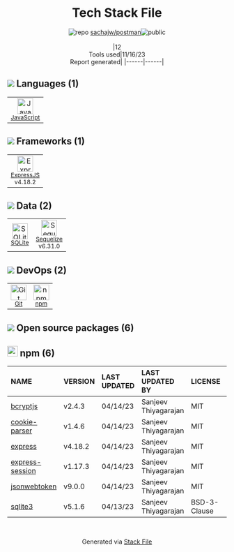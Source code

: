 <!--
--- Readme.md Snippet without images Start ---
## Tech Stack
sachajw/postman is built on the following main stack:
- [SQLite](http://www.sqlite.org/) – Databases
- [ExpressJS](http://expressjs.com/) – Microframeworks (Backend)
- [JavaScript](https://developer.mozilla.org/en-US/docs/Web/JavaScript) – Languages
- [Sequelize](https://sequelize.org/) – Object Relational Mapper (ORM)

Full tech stack [here](/techstack.md)
--- Readme.md Snippet without images End ---

--- Readme.md Snippet with images Start ---
## Tech Stack
sachajw/postman is built on the following main stack:
- <img width='25' height='25' src='https://img.stackshare.io/service/1071/sqlite.jpg' alt='SQLite'/> [SQLite](http://www.sqlite.org/) – Databases
- <img width='25' height='25' src='https://img.stackshare.io/service/1163/hashtag.png' alt='ExpressJS'/> [ExpressJS](http://expressjs.com/) – Microframeworks (Backend)
- <img width='25' height='25' src='https://img.stackshare.io/service/1209/javascript.jpeg' alt='JavaScript'/> [JavaScript](https://developer.mozilla.org/en-US/docs/Web/JavaScript) – Languages
- <img width='25' height='25' src='https://img.stackshare.io/service/3211/3591786.png' alt='Sequelize'/> [Sequelize](https://sequelize.org/) – Object Relational Mapper (ORM)

Full tech stack [here](/techstack.md)
--- Readme.md Snippet with images End ---
-->
<div align="center">

# Tech Stack File
![](https://img.stackshare.io/repo.svg "repo") [sachajw/postman](https://github.com/sachajw/postman)![](https://img.stackshare.io/public_badge.svg "public")
<br/><br/>
|12<br/>Tools used|11/16/23 <br/>Report generated|
|------|------|
</div>

## <img src='https://img.stackshare.io/languages.svg'/> Languages (1)
<table><tr>
  <td align='center'>
  <img width='36' height='36' src='https://img.stackshare.io/service/1209/javascript.jpeg' alt='JavaScript'>
  <br>
  <sub><a href="https://developer.mozilla.org/en-US/docs/Web/JavaScript">JavaScript</a></sub>
  <br>
  <sub></sub>
</td>

</tr>
</table>

## <img src='https://img.stackshare.io/frameworks.svg'/> Frameworks (1)
<table><tr>
  <td align='center'>
  <img width='36' height='36' src='https://img.stackshare.io/service/1163/hashtag.png' alt='ExpressJS'>
  <br>
  <sub><a href="http://expressjs.com/">ExpressJS</a></sub>
  <br>
  <sub>v4.18.2</sub>
</td>

</tr>
</table>

## <img src='https://img.stackshare.io/databases.svg'/> Data (2)
<table><tr>
  <td align='center'>
  <img width='36' height='36' src='https://img.stackshare.io/service/1071/sqlite.jpg' alt='SQLite'>
  <br>
  <sub><a href="http://www.sqlite.org/">SQLite</a></sub>
  <br>
  <sub></sub>
</td>

<td align='center'>
  <img width='36' height='36' src='https://img.stackshare.io/service/3211/3591786.png' alt='Sequelize'>
  <br>
  <sub><a href="https://sequelize.org/">Sequelize</a></sub>
  <br>
  <sub>v6.31.0</sub>
</td>

</tr>
</table>

## <img src='https://img.stackshare.io/devops.svg'/> DevOps (2)
<table><tr>
  <td align='center'>
  <img width='36' height='36' src='https://img.stackshare.io/service/1046/git.png' alt='Git'>
  <br>
  <sub><a href="http://git-scm.com/">Git</a></sub>
  <br>
  <sub></sub>
</td>

<td align='center'>
  <img width='36' height='36' src='https://img.stackshare.io/service/1120/lejvzrnlpb308aftn31u.png' alt='npm'>
  <br>
  <sub><a href="https://www.npmjs.com/">npm</a></sub>
  <br>
  <sub></sub>
</td>

</tr>
</table>


## <img src='https://img.stackshare.io/group.svg' /> Open source packages (6)</h2>

## <img width='24' height='24' src='https://img.stackshare.io/service/1120/lejvzrnlpb308aftn31u.png'/> npm (6)

|NAME|VERSION|LAST UPDATED|LAST UPDATED BY|LICENSE|VULNERABILITIES|
|:------|:------|:------|:------|:------|:------|
|[bcryptjs](https://www.npmjs.com/bcryptjs)|v2.4.3|04/14/23|Sanjeev Thiyagarajan |MIT|N/A|
|[cookie-parser](https://www.npmjs.com/cookie-parser)|v1.4.6|04/14/23|Sanjeev Thiyagarajan |MIT|N/A|
|[express](https://www.npmjs.com/express)|v4.18.2|04/14/23|Sanjeev Thiyagarajan |MIT|N/A|
|[express-session](https://www.npmjs.com/express-session)|v1.17.3|04/14/23|Sanjeev Thiyagarajan |MIT|N/A|
|[jsonwebtoken](https://www.npmjs.com/jsonwebtoken)|v9.0.0|04/14/23|Sanjeev Thiyagarajan |MIT|N/A|
|[sqlite3](https://www.npmjs.com/sqlite3)|v5.1.6|04/13/23|Sanjeev Thiyagarajan |BSD-3-Clause|N/A|

<br/>
<div align='center'>

Generated via [Stack File](https://github.com/marketplace/stack-file)
